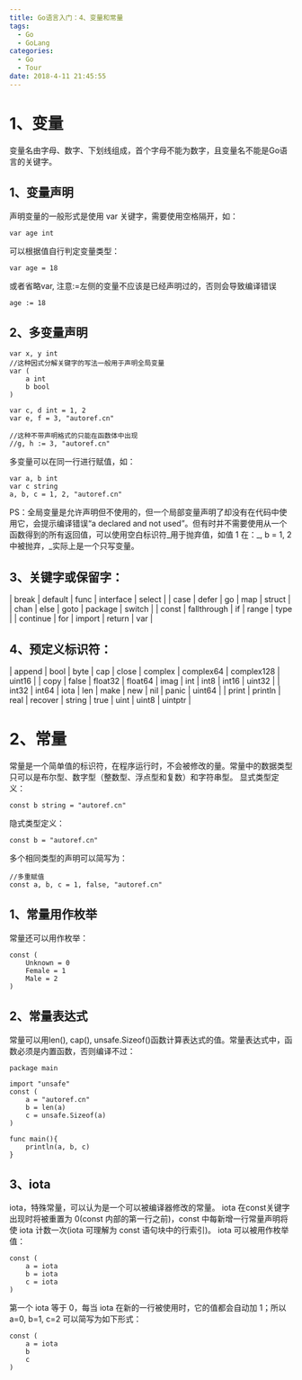 ```yaml
---
title: Go语言入门：4、变量和常量
tags:
  - Go
  - GoLang
categories:
  - Go
  - Tour
date: 2018-4-11 21:45:55
---
```


# 1、变量
变量名由字母、数字、下划线组成，首个字母不能为数字，且变量名不能是Go语言的关键字。
## 1、变量声明
声明变量的一般形式是使用 var 关键字，需要使用空格隔开，如：
```
var age int
```
可以根据值自行判定变量类型：
```
var age = 18
```
或者省略var, 注意:=左侧的变量不应该是已经声明过的，否则会导致编译错误
```
age := 18
```

## 2、多变量声明
```
var x, y int
//这种因式分解关键字的写法一般用于声明全局变量
var (
    a int
    b bool
)

var c, d int = 1, 2
var e, f = 3, "autoref.cn"

//这种不带声明格式的只能在函数体中出现
//g, h := 3, "autoref.cn"
```

多变量可以在同一行进行赋值，如：
```
var a, b int
var c string
a, b, c = 1, 2, "autoref.cn"
```
PS：全局变量是允许声明但不使用的，但一个局部变量声明了却没有在代码中使用它，会提示编译错误“a declared and not used”。但有时并不需要使用从一个函数得到的所有返回值，可以使用空白标识符_用于抛弃值，如值 1 在：_, b = 1, 2 中被抛弃，_实际上是一个只写变量。

## 3、关键字或保留字：
| break	| default	| func	| interface	| select |
| case	| defer	| go	| map	| struct |
| chan	| else	| goto	| package	| switch |
| const	| fallthrough	| if	| range	| type |
| continue	| for	| import	| return	| var |

## 4、预定义标识符：
| append	| bool	| byte	| cap	| close	| complex	| complex64	| complex128	| uint16 |
| copy	| false	| float32	| float64	| imag	| int	| int8	| int16	| uint32 |
| int32	| int64	| iota	| len	| make	| new	| nil	| panic	| uint64 |
| print	| println	| real	| recover	| string	| true	| uint	| uint8	| uintptr |


# 2、常量
常量是一个简单值的标识符，在程序运行时，不会被修改的量。常量中的数据类型只可以是布尔型、数字型（整数型、浮点型和复数）和字符串型。
显式类型定义：
```
const b string = "autoref.cn"
```
隐式类型定义：
```
const b = "autoref.cn"
```
多个相同类型的声明可以简写为：
```
//多重赋值
const a, b, c = 1, false, "autoref.cn"
```

## 1、常量用作枚举
常量还可以用作枚举：
```
const (
    Unknown = 0
    Female = 1
    Male = 2
)
```

## 2、常量表达式
常量可以用len(), cap(), unsafe.Sizeof()函数计算表达式的值。常量表达式中，函数必须是内置函数，否则编译不过：
```
package main

import "unsafe"
const (
    a = "autoref.cn"
    b = len(a)
    c = unsafe.Sizeof(a)
)

func main(){
    println(a, b, c)
}
```

## 3、iota
iota，特殊常量，可以认为是一个可以被编译器修改的常量。
iota 在const关键字出现时将被重置为 0(const 内部的第一行之前)，const 中每新增一行常量声明将使 iota 计数一次(iota 可理解为 const 语句块中的行索引)。
iota 可以被用作枚举值：
```
const (
    a = iota
    b = iota
    c = iota
)
```
第一个 iota 等于 0，每当 iota 在新的一行被使用时，它的值都会自动加 1；所以 a=0, b=1, c=2 可以简写为如下形式：
```
const (
    a = iota
    b
    c
)
```